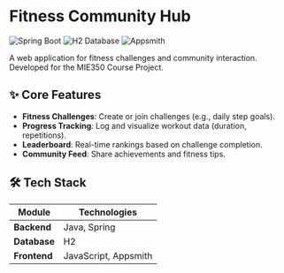 # Fitness Community Hub  
![Spring Boot](https://img.shields.io/badge/Spring_Boot-6DB33F?logo=springboot&logoColor=white)
![H2 Database](https://img.shields.io/badge/H2-0078D4?logo=h2&logoColor=white)
![Appsmith](https://img.shields.io/badge/Appsmith-4A154B?logo=appsmith&logoColor=white)

A web application for fitness challenges and community interaction. Developed for the MIE350 Course Project.

## ✨ Core Features  
- **Fitness Challenges**: Create or join challenges (e.g., daily step goals).  
- **Progress Tracking**: Log and visualize workout data (duration, repetitions).  
- **Leaderboard**: Real-time rankings based on challenge completion.  
- **Community Feed**: Share achievements and fitness tips.  

## 🛠️ Tech Stack  
| Module       | Technologies         |  
|--------------|----------------------|  
| **Backend**  | Java, Spring         |  
| **Database** | H2                   |  
| **Frontend** | JavaScript, Appsmith |  
